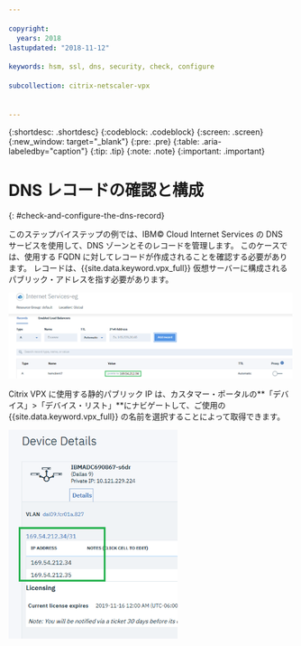 ```yaml
---

copyright:
  years: 2018
lastupdated: "2018-11-12"

keywords: hsm, ssl, dns, security, check, configure

subcollection: citrix-netscaler-vpx


---
```


{:shortdesc: .shortdesc}
{:codeblock: .codeblock}
{:screen: .screen}
{:new_window: target="_blank"}
{:pre: .pre}
{:table: .aria-labeledby="caption"}
{:tip: .tip}
{:note: .note}
{:important: .important}

# DNS レコードの確認と構成
{: #check-and-configure-the-dns-record}

このステップバイステップの例では、IBM© Cloud Internet Services の DNS サービスを使用して、DNS ゾーンとそのレコードを管理します。 このケースでは、使用する FQDN に対してレコードが作成されることを確認する必要があります。 レコードは、{{site.data.keyword.vpx_full}} 仮想サーバーに構成されるパブリック・アドレスを指す必要があります。

<img src="images/12-add-record.png" alt="図面" style="width: 700px;"/>

Citrix VPX に使用する静的パブリック IP は、カスタマー・ポータルの**「デバイス」>「デバイス・リスト」**にナビゲートして、ご使用の {{site.data.keyword.vpx_full}} の名前を選択することによって取得できます。

<img src="images/13-check-ip.png" alt="図面" style="width: 300px;"/>
